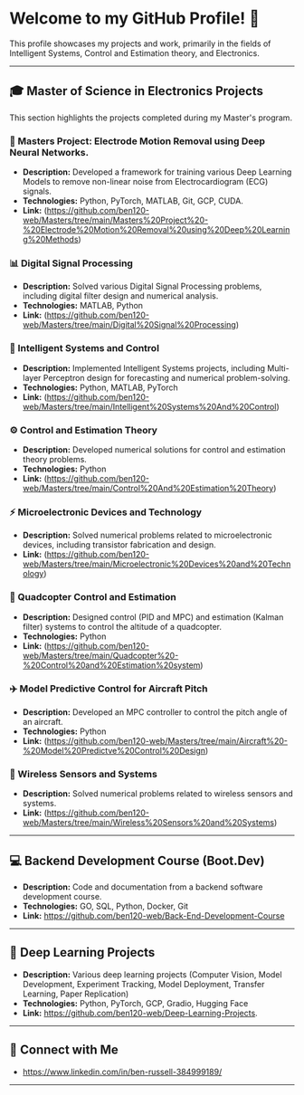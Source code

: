 # Welcome to my GitHub Profile! 👋

This profile showcases my projects and work, primarily in the fields of Intelligent Systems, Control and Estimation theory, and Electronics.

---

## 🎓 Master of Science in Electronics Projects

This section highlights the projects completed during my Master's program.

### 🔬 Masters Project: Electrode Motion Removal using Deep Neural Networks.

* **Description:** Developed a framework for training various Deep Learning Models to remove non-linear noise from Electrocardiogram (ECG) signals.
* **Technologies:** Python, PyTorch, MATLAB, Git, GCP, CUDA.
* **Link:** (https://github.com/ben120-web/Masters/tree/main/Masters%20Project%20-%20Electrode%20Motion%20Removal%20using%20Deep%20Learning%20Methods)

### 📊 Digital Signal Processing

* **Description:** Solved various Digital Signal Processing problems, including digital filter design and numerical analysis.
* **Technologies:** MATLAB, Python
* **Link:** (https://github.com/ben120-web/Masters/tree/main/Digital%20Signal%20Processing)

### 🧠 Intelligent Systems and Control

* **Description:** Implemented Intelligent Systems projects, including Multi-layer Perceptron design for forecasting and numerical problem-solving.
* **Technologies:** Python, MATLAB, PyTorch
* **Link:** (https://github.com/ben120-web/Masters/tree/main/Intelligent%20Systems%20And%20Control)

### ⚙️ Control and Estimation Theory

* **Description:** Developed numerical solutions for control and estimation theory problems.
* **Technologies:** Python
* **Link:** (https://github.com/ben120-web/Masters/tree/main/Control%20And%20Estimation%20Theory)

### ⚡ Microelectronic Devices and Technology

* **Description:** Solved numerical problems related to microelectronic devices, including transistor fabrication and design.
* **Link:** (https://github.com/ben120-web/Masters/tree/main/Microelectronic%20Devices%20and%20Technology)

### 🚁 Quadcopter Control and Estimation

* **Description:** Designed control (PID and MPC) and estimation (Kalman filter) systems to control the altitude of a quadcopter.
* **Technologies:** Python
* **Link:** (https://github.com/ben120-web/Masters/tree/main/Quadcopter%20-%20Control%20and%20Estimation%20system)

### ✈️ Model Predictive Control for Aircraft Pitch

* **Description:** Developed an MPC controller to control the pitch angle of an aircraft.
* **Technologies:** Python
* **Link:** (https://github.com/ben120-web/Masters/tree/main/Aircraft%20-%20Model%20Predictve%20Control%20Design)

### 📡 Wireless Sensors and Systems

* **Description:** Solved numerical problems related to wireless sensors and systems.
* **Link:** (https://github.com/ben120-web/Masters/tree/main/Wireless%20Sensors%20and%20Systems)

---

## 💻 Backend Development Course (Boot.Dev)

* **Description:** Code and documentation from a backend software development course.
* **Technologies:** GO, SQL, Python, Docker, Git
* **Link:** https://github.com/ben120-web/Back-End-Development-Course

---

## 🤖 Deep Learning Projects

* **Description:** Various deep learning projects (Computer Vision, Model Development, Experiment Tracking, Model Deployment, Transfer Learning, Paper Replication)
* **Technologies:** Python, PyTorch, GCP, Gradio, Hugging Face
* **Link:** https://github.com/ben120-web/Deep-Learning-Projects.

---

## 🔗 Connect with Me

* https://www.linkedin.com/in/ben-russell-384999189/

---
